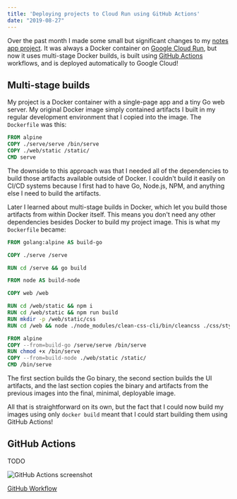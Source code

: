 ```yaml
---
title: 'Deploying projects to Cloud Run using GitHub Actions'
date: "2019-08-27"
---
```


Over the past month I made some small but significant changes to my [notes app project](/2019/07/new-project-contrast-notes/).
It was always a Docker container on [Google Cloud Run](https://cloud.google.com/run/), but now it uses multi-stage
Docker builds, is built using [GitHub Actions](https://github.com/features/actions) workflows, and is deployed automatically to Google Cloud!

<!--more-->

## Multi-stage builds

My project is a Docker container with a single-page app and a tiny Go web server. My original Docker image simply
contained artifacts I built in my regular development environment that I copied into the image. The `Dockerfile` was this:

```Dockerfile
FROM alpine
COPY ./serve/serve /bin/serve
COPY ./web/static /static/
CMD serve
```

The downside to this approach was that I needed all of the dependencies to build those artifacts available outside of Docker.
I couldn't build it easily on CI/CD systems because I first had to have Go, Node.js, NPM, and anything else I need to build
the artifacts.

Later I learned about multi-stage builds in Docker, which let you build those artifacts from within Docker itself. This means
you don't need any other dependencies besides Docker to build my project image. This is what my `Dockerfile` became:

```Dockerfile
FROM golang:alpine AS build-go

COPY ./serve /serve

RUN cd /serve && go build

FROM node AS build-node

COPY web /web

RUN cd /web/static && npm i
RUN cd /web/static && npm run build
RUN mkdir -p /web/static/css
RUN cd /web && node ./node_modules/clean-css-cli/bin/cleancss ./css/style.css -o ./static/css/style.min.css

FROM alpine
COPY --from=build-go /serve/serve /bin/serve
RUN chmod +x /bin/serve
COPY --from=build-node ./web/static /static/
CMD /bin/serve
```

The first section builds the Go binary, the second section builds the UI artifacts, and the last section copies the
binary and artifacts from the previous images into the final, minimal, deployable image.

All that is straightforward on its own, but the fact that I could now build my images using only `docker build`
meant that I could start building them using GitHub Actions!

## GitHub Actions

TODO

![GitHub Actions screenshot](/img/2019/08/github-actions-result.png)

[GitHub Workflow](https://github.com/Preetam/contrast/blob/master/.github/workflows/push.yml)
